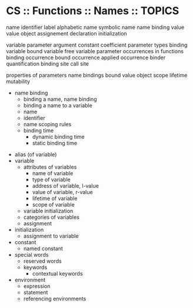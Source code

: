 # CS :: Functions :: Names :: TOPICS

name
identifier
label
alphabetic name
symbolic name
name binding
value
value object
assignement
declaration
initialization

variable
parameter
argument
constant
coefficient
parameter types
  binding variable
  bound variable
  free variable
parameter occurrences in functions
  binding occurrence
  bound occurrence
  applied occurrence
binder
quantification
binding site
call site

properties of parameters
name
bindings
bound value object
scope
lifetime
mutability

* name binding
  - binding a name, name binding
  - binding a name to a variable 
  - name
  - identifier
  - name scoping rules
  - binding time
    - dynamic binding time
    - static binding time
- alias (of variable)
- variable
  - attributes of variables
    - name of variable
    - type of variable
    - address of variable, l-value
    - value of variable, r-value
    - lifetime of variable
    - scope of variable
  - variable initialization
  - categories of variables
  - assignment
- initialization
    - assignment to variable
- constant
  - named constant
- special words
  - reserved words
  - keywords
    - contextual keywords
- environment
  - expression
  - statement
  - referencing environments
